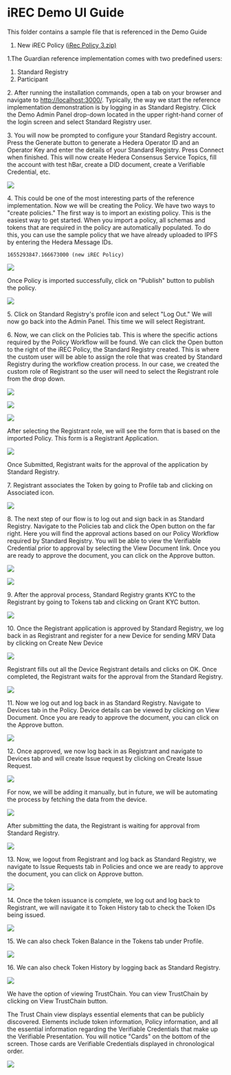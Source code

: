 # iREC Demo UI Guide

This folder contains a sample file that is referenced in the Demo Guide

1. New iREC Policy ([iRec Policy 3.zip)](https://github.com/hashgraph/guardian/tree/main/Demo%20Artifacts)

1.The Guardian reference implementation comes with two predefined users:

1. Standard Registry
2. Participant

2\. After running the installation commands, open a tab on your browser and navigate to [http://localhost:3000/](http://localhost:3000/). Typically, the way we start the reference implementation demonstration is by logging in as Standard Registry. Click the Demo Admin Panel drop-down located in the upper right-hand corner of the login screen and select Standard Registry user.

3\. You will now be prompted to configure your Standard Registry account. Press the Generate button to generate a Hedera Operator ID and an Operator Key and enter the details of your Standard Registry. Press Connect when finished. This will now create Hedera Consensus Service Topics, fill the account with test hBar, create a DID document, create a Verifiable Credential, etc.

![](../.gitbook/assets/Verra\_2.2.png)

4\. This could be one of the most interesting parts of the reference implementation. Now we will be creating the Policy. We have two ways to "create policies." The first way is to import an existing policy. This is the easiest way to get started. When you import a policy, all schemas and tokens that are required in the policy are automatically populated. To do this, you can use the sample policy that we have already uploaded to IPFS by entering the Hedera Message IDs.

```
1655293847.166673000 (new iREC Policy)
```

![](../.gitbook/assets/iREC3\_new\_1.png)

Once Policy is imported successfully, click on "Publish" button to publish the policy.

![](../.gitbook/assets/iREC3\_new\_2.png)

5\. Click on Standard Registry's profile icon and select "Log Out." We will now go back into the Admin Panel. This time we will select Registrant.

6\. Now, we can click on the Policies tab. This is where the specific actions required by the Policy Workflow will be found. We can click the Open button to the right of the iREC Policy, the Standard Registry created. This is where the custom user will be able to assign the role that was created by Standard Registry during the workflow creation process. In our case, we created the custom role of Registrant so the user will need to select the Registrant role from the drop down.

![](../.gitbook/assets/iREC3\_new\_3.png)

![](../.gitbook/assets/iREC3\_new\_4.png)

![](../.gitbook/assets/iREC3\_new\_5.png)

After selecting the Registrant role, we will see the form that is based on the imported Policy. This form is a Registrant Application.

![](../.gitbook/assets/iREC3\_new\_6.png)

Once Submitted, Registrant waits for the approval of the application by Standard Registry.

7\. Registrant associates the Token by going to Profile tab and clicking on Associated icon.

![](../.gitbook/assets/iREC3\_new\_7.png)

8\. The next step of our flow is to log out and sign back in as Standard Registry. Navigate to the Policies tab and click the Open button on the far right. Here you will find the approval actions based on our Policy Workflow required by Standard Registry. You will be able to view the Verifiable Credential prior to approval by selecting the View Document link. Once you are ready to approve the document, you can click on the Approve button.

![](../.gitbook/assets/iREC3\_new\_8.png)

![](../.gitbook/assets/iREC3\_new\_9.png)

9\. After the approval process, Standard Registry grants KYC to the Registrant by going to Tokens tab and clicking on Grant KYC button.

![](../.gitbook/assets/iREC3\_new\_10.png)

10\. Once the Registrant application is approved by Standard Registry, we log back in as Registrant and register for a new Device for sending MRV Data by clicking on Create New Device

![](../.gitbook/assets/iREC3\_new\_11.png)

Registrant fills out all the Device Registrant details and clicks on OK. Once completed, the Registrant waits for the approval from the Standard Registry.

![](../.gitbook/assets/iREC3\_new\_12.png)

11\. Now we log out and log back in as Standard Registry. Navigate to Devices tab in the Policy. Device details can be viewed by clicking on View Document. Once you are ready to approve the document, you can click on the Approve button.

![](../.gitbook/assets/iREC3\_new\_13.png)

12\. Once approved, we now log back in as Registrant and navigate to Devices tab and will create Issue request by clicking on Create Issue Request.

![](../.gitbook/assets/iREC3\_new\_14.png)

For now, we will be adding it manually, but in future, we will be automating the process by fetching the data from the device.

![](../.gitbook/assets/iREC3\_new\_15.png)

After submitting the data, the Registrant is waiting for approval from Standard Registry.

![](../.gitbook/assets/iREC3\_new\_16.png)

13\. Now, we logout from Registrant and log back as Standard Registry, we navigate to Issue Requests tab in Policies and once we are ready to approve the document, you can click on Approve button.

![](../.gitbook/assets/iREC3\_new\_17.png)

14\. Once the token issuance is complete, we log out and log back to Registrant, we will navigate it to Token History tab to check the Token IDs being issued.

![](../.gitbook/assets/iREC3\_new\_18.png)

15\. We can also check Token Balance in the Tokens tab under Profile.

![](../.gitbook/assets/iREC3\_new\_19.png)

16\. We can also check Token History by logging back as Standard Registry.

![](../.gitbook/assets/iREC3\_new\_20.png)

We have the option of viewing TrustChain. You can view TrustChain by clicking on View TrustChain button.

The Trust Chain view displays essential elements that can be publicly discovered. Elements include token information, Policy information, and all the essential information regarding the Verifiable Credentials that make up the Verifiable Presentation. You will notice "Cards" on the bottom of the screen. Those cards are Verifiable Credentials displayed in chronological order.

![](../.gitbook/assets/iREC3\_new\_21.png)
